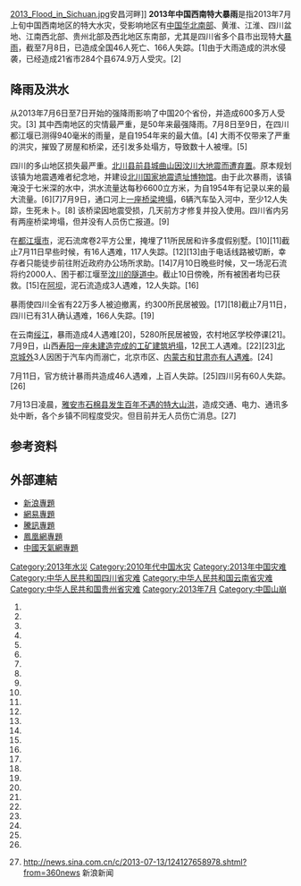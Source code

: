 [2013_Flood_in_Sichuan.jpg](https://zh.wikipedia.org/wiki/File:2013_Flood_in_Sichuan.jpg "fig:2013_Flood_in_Sichuan.jpg")安昌河畔\]\]
**2013年中国西南特大暴雨**是指2013年7月上旬中国西南地区的特大水灾，受影响地区有[中国华北南部](https://zh.wikipedia.org/wiki/中国 "wikilink")、黄淮、江淮、四川盆地、江南西北部、贵州北部及西北地区东南部，尤其是四川省多个县市出现特大[暴雨](../Page/暴雨.md "wikilink")，截至7月8日，已造成全国46人死亡、166人失踪。\[1\]由于大雨造成的洪水侵袭，已经造成21省市284个县674.9万人受灾。\[2\]

## 降雨及洪水

从2013年7月6日至7日开始的强降雨影响了中国20个省份，并造成600多万人受灾。\[3\]
其中西南地区的灾情最严重，是50年来最强降雨。7月8日至9日，在四川都江堰已测得940毫米的雨量，是自1954年来的最大值。\[4\]
大雨不仅带来了严重的洪灾，摧毁了房屋和桥梁，还引发多处塌方，导致数十人被埋。\[5\]

四川的多山地区损失最严重。[北川县前县城](../Page/北川羌族自治县.md "wikilink")[曲山因](../Page/曲山镇.md "wikilink")[汶川大地震而遭弃置](../Page/汶川大地震.md "wikilink")。原本规划该镇为地震遇难者纪念地，并建设[北川国家地震遗址博物馆](https://zh.wikipedia.org/wiki/北川国家地震遗址博物馆 "wikilink")。由于此次暴雨，该镇淹没于七米深的水中，洪水流量达每秒6600立方米，为自1954年有记录以来的最大流量。\[6\]\[7\]7月9日，通口河上[一座桥梁垮塌](../Page/江油盘江大桥垮塌事故.md "wikilink")，6辆汽车坠入河中，至少12人失踪，生死未卜。\[8\]
该桥梁因地震受损，几天前方才修复并投入使用。四川省内另有两座桥梁垮塌，但并没有人员伤亡报道。\[9\]

在[都江堰市](../Page/都江堰市.md "wikilink")，泥石流席卷2平方公里，掩埋了11所民居和许多度假别墅。\[10\]\[11\]截止7月11日早些时候，有16人遇难，117人失踪。\[12\]\[13\]由于电话线路被切断，幸存者只能徒步前往附近政府办公场所求助。\[14\]7月10日晚些时候，又一场泥石流将约2000人、困于都江堰至[汶川的隧道中](../Page/汶川县.md "wikilink")。截止10日傍晚，所有被困者均已获救。\[15\]在[阿坝](https://zh.wikipedia.org/wiki/阿坝 "wikilink")，泥石流造成3人遇难，12人失踪。\[16\]

暴雨使四川全省有22万多人被迫撤离，约300所民居被毁。\[17\]\[18\]截止7月11日，四川已有31人确认遇难，166人失踪。\[19\]

在云南[绥江](https://zh.wikipedia.org/wiki/绥江 "wikilink")，暴雨造成4人遇难\[20\]，5280所民居被毁，农村地区学校停课\[21\]。7月9日，山西[寿阳一座未建造完成的工矿建筑坍塌](https://zh.wikipedia.org/wiki/寿阳 "wikilink")，12民工人遇难。\[22\]\[23\][北京城外](https://zh.wikipedia.org/wiki/北京 "wikilink")3人因困于汽车内而溺亡，北京市区、[内蒙古和](https://zh.wikipedia.org/wiki/内蒙古 "wikilink")[甘肃亦有人遇难](https://zh.wikipedia.org/wiki/甘肃 "wikilink")。\[24\]

7月11日，官方统计暴雨共造成46人遇难，上百人失踪。\[25\]四川另有60人失踪。\[26\]

7月13日凌晨，[雅安市](../Page/雅安市.md "wikilink")[石棉县发生百年不遇的特大山洪](https://zh.wikipedia.org/wiki/石棉县 "wikilink")，造成交通、电力、通讯多处中断，各个乡镇不同程度受灾。但目前并无人员伤亡消息。\[27\]

## 参考资料

## 外部連結

  - [新浪專題](http://news.sina.com.cn/z/dayu)
  - [網易專題](http://news.163.com/special/quanguobaoyu)
  - [騰訊專題](http://news.qq.com/zt2013/baoyu/index.htm)
  - [鳳凰網專題](http://news.ifeng.com/mainland/special/neidibaoyu)
  - [中國天氣網專題](http://www.weather.com.cn/zt/tqzt/918465.shtml)

[Category:2013年水災](https://zh.wikipedia.org/wiki/Category:2013年水災 "wikilink")
[Category:2010年代中国水灾](https://zh.wikipedia.org/wiki/Category:2010年代中国水灾 "wikilink")
[Category:2013年中国灾难](https://zh.wikipedia.org/wiki/Category:2013年中国灾难 "wikilink")
[Category:中华人民共和国四川省灾难](https://zh.wikipedia.org/wiki/Category:中华人民共和国四川省灾难 "wikilink")
[Category:中华人民共和国云南省灾难](https://zh.wikipedia.org/wiki/Category:中华人民共和国云南省灾难 "wikilink")
[Category:中华人民共和国贵州省灾难](https://zh.wikipedia.org/wiki/Category:中华人民共和国贵州省灾难 "wikilink")
[Category:2013年7月](https://zh.wikipedia.org/wiki/Category:2013年7月 "wikilink")
[Category:中国山崩](https://zh.wikipedia.org/wiki/Category:中国山崩 "wikilink")

1.
2.

3.
4.
5.
6.
7.
8.

9.
10.
11.
12.
13.

14.
15.

16.
17.

18.

19.
20.
21.
22.
23.
24.
25.
26.
27. <http://news.sina.com.cn/c/2013-07-13/124127658978.shtml?from=360news>
    新浪新闻